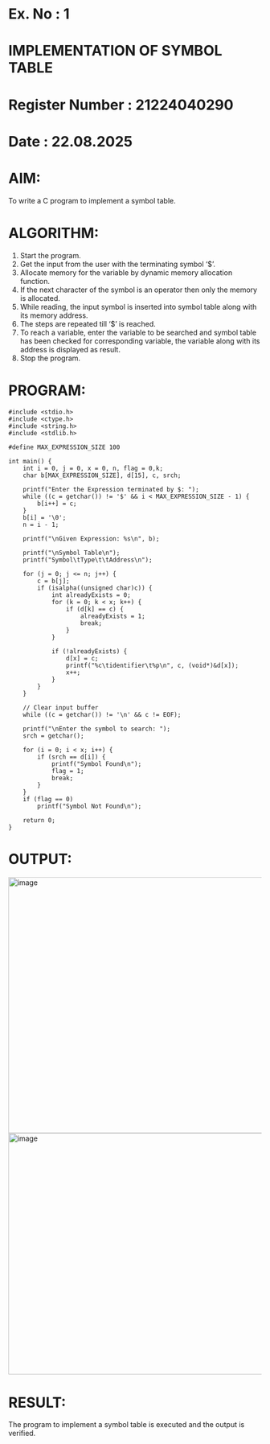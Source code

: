 # Ex. No : 1

# IMPLEMENTATION OF SYMBOL TABLE

# Register Number : 21224040290

# Date : 22.08.2025

# AIM:

To write a C program to implement a symbol table.

# ALGORITHM:

1. Start the program.
2. Get the input from the user with the terminating symbol ‘$’.
3. Allocate memory for the variable by dynamic memory allocation function.
4. If the next character of the symbol is an operator then only the memory is allocated.
5. While reading, the input symbol is inserted into symbol table along with its memory address.
6. The steps are repeated till ‘$’ is reached.
7. To reach a variable, enter the variable to be searched and symbol table has been checked for corresponding variable, the variable along with its address is displayed as result.
8. Stop the program.

# PROGRAM:
    #include <stdio.h>
    #include <ctype.h>
    #include <string.h>
    #include <stdlib.h>
    
    #define MAX_EXPRESSION_SIZE 100
    
    int main() {
    	int i = 0, j = 0, x = 0, n, flag = 0,k;
    	char b[MAX_EXPRESSION_SIZE], d[15], c, srch;
    
    	printf("Enter the Expression terminated by $: ");
    	while ((c = getchar()) != '$' && i < MAX_EXPRESSION_SIZE - 1) {
    		b[i++] = c;
    	}
    	b[i] = '\0';
    	n = i - 1;
    
    	printf("\nGiven Expression: %s\n", b);
    
    	printf("\nSymbol Table\n");
    	printf("Symbol\tType\t\tAddress\n");
    
    	for (j = 0; j <= n; j++) {
    		c = b[j];
    		if (isalpha((unsigned char)c)) {
    			int alreadyExists = 0;
    			for (k = 0; k < x; k++) {
    				if (d[k] == c) {
    					alreadyExists = 1;
    					break;
    				}
    			}
    
    			if (!alreadyExists) {
    				d[x] = c;
    				printf("%c\tidentifier\t%p\n", c, (void*)&d[x]);
    				x++;
    			}
    		}
    	}
    
    	// Clear input buffer
    	while ((c = getchar()) != '\n' && c != EOF);
    
    	printf("\nEnter the symbol to search: ");
    	srch = getchar();
    
    	for (i = 0; i < x; i++) {
    		if (srch == d[i]) {
    			printf("Symbol Found\n");
    			flag = 1;
    			break;
    		}
    	}
    	if (flag == 0)
    		printf("Symbol Not Found\n");
    
    	return 0;
    }


# OUTPUT:
<img width="786" height="509" alt="image" src="https://github.com/user-attachments/assets/4f4aa255-794c-46a2-9cb6-41d77110cd62" />
<img width="792" height="480" alt="image" src="https://github.com/user-attachments/assets/83d82c16-6d62-4473-b9f6-f39613eb6a3d" />


# RESULT:

The program to implement a symbol table is executed and the output is verified.
